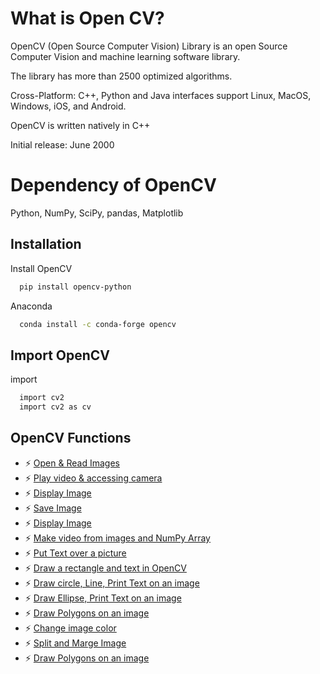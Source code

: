 
# What is Open CV?

OpenCV (Open Source Computer Vision) Library is an open Source Computer Vision and machine learning software library.

The library has more than 2500 optimized algorithms.

Cross-Platform: C++, Python and Java interfaces support Linux, MacOS, Windows, iOS, and Android.

OpenCV is written natively in C++

Initial release: June 2000

# Dependency of OpenCV

Python, NumPy, SciPy, pandas, Matplotlib

## Installation

Install OpenCV 

```bash
  pip install opencv-python
```
Anaconda 

```bash
  conda install -c conda-forge opencv
```

## Import OpenCV

import

```bash
  import cv2
  import cv2 as cv
```

## OpenCV Functions

- ⚡ [Open & Read Images](https://ritam.xyz)
- ⚡ [Play video & accessing camera](https://ritam.xyz)
- ⚡ [Display Image](https://ritam.xyz)
- ⚡ [Save Image](https://ritam.xyz)
- ⚡ [Display Image](https://ritam.xyz)
- ⚡ [Make video from images and NumPy Array](https://ritam.xyz)
- ⚡ [Put Text over a picture](https://ritam.xyz)
- ⚡ [Draw a rectangle and text in OpenCV](https://ritam.xyz)
- ⚡ [Draw circle, Line, Print Text on an image](https://ritam.xyz)
- ⚡ [Draw Ellipse, Print Text on an image](https://ritam.xyz)
- ⚡ [Draw Polygons on an image](https://ritam.xyz)
- ⚡ [Change image color](https://ritam.xyz)
- ⚡ [Split and Marge Image](https://ritam.xyz)
- ⚡ [Draw Polygons on an image](https://ritam.xyz)